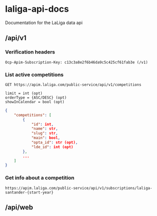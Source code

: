 # laliga-api-docs
Documentation for the LaLiga data api

## /api/v1

### Verification headers
```
Ocp-Apim-Subscription-Key: c13c3a8e2f6b46da9c5c425cf61fab3e (/v1)
```

### List active competitions
```curl
GET https://apim.laliga.com/public-service/api/v1/competitions
```
```
limit = int (opt)
orderType = {ASC/DESC} (opt)
showInCalendar = bool (opt)
```
```json
{
    "competitions": [
        {
            "id": int,
            "name": str,
            "slug": str,
            "main": bool,
            "opta_id": str (opt), 
            "lde_id": int (opt)
        }, 
        ...
    ]
}
```

### Get info about a competition
```
https://apim.laliga.com/public-service/api/v1/subscriptions/laliga-santander-{start-year} 
```

## /api/web